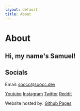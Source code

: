```yaml
---
layout: default
title: About
---
```


# About

## Hi, my name's Samuel!

## Socials
Email: soocc@soocc.dev

<a class="btn" href="https://youtube.com/sooccc">Youtube</a>
<a class="btn" href="https://instagram.com/sooccsippy">Instagram</a>
<a class="btn" href="twitter.com/sooccsucc">Twitter</a>
<a class="btn" href="https://reddit.com/user/soocc">Reddit</a>

Website hosted by: [Github Pages](https://github.com/soocc/newsooccsocks)
